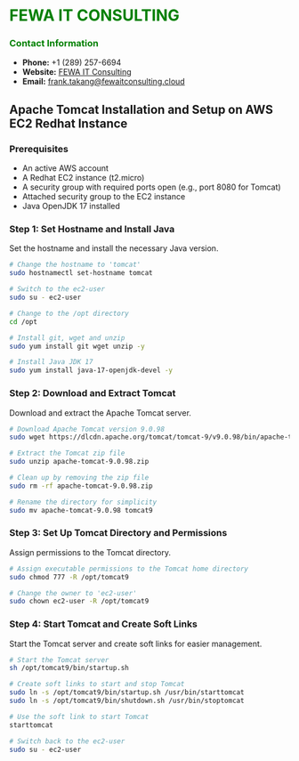 # **<span style="color:green">FEWA IT CONSULTING</span>**

### **<span style="color:green">Contact Information</span>**
- **Phone:** +1 (289) 257-6694
- **Website:** [FEWA IT Consulting](https://fewaitconsulting.cloud/)
- **Email:** [frank.takang@fewaitconsulting.cloud](mailto:frank.takang@fewaitconsulting.cloud)

## **Apache Tomcat Installation and Setup on AWS EC2 Redhat Instance**

### **Prerequisites**
- An active AWS account
- A Redhat EC2 instance (t2.micro)
- A security group with required ports open (e.g., port 8080 for Tomcat)
- Attached security group to the EC2 instance
- Java OpenJDK 17 installed

### **Step 1: Set Hostname and Install Java**

Set the hostname and install the necessary Java version.

```sh
# Change the hostname to 'tomcat'
sudo hostnamectl set-hostname tomcat

# Switch to the ec2-user
sudo su - ec2-user

# Change to the /opt directory
cd /opt

# Install git, wget and unzip
sudo yum install git wget unzip -y

# Install Java JDK 17
sudo yum install java-17-openjdk-devel -y

```

### **Step 2: Download and Extract Tomcat**

Download and extract the Apache Tomcat server.

```sh
# Download Apache Tomcat version 9.0.98
sudo wget https://dlcdn.apache.org/tomcat/tomcat-9/v9.0.98/bin/apache-tomcat-9.0.98.zip

# Extract the Tomcat zip file
sudo unzip apache-tomcat-9.0.98.zip

# Clean up by removing the zip file
sudo rm -rf apache-tomcat-9.0.98.zip

# Rename the directory for simplicity
sudo mv apache-tomcat-9.0.98 tomcat9
```

### **Step 3: Set Up Tomcat Directory and Permissions**

Assign permissions to the Tomcat directory.
```sh
# Assign executable permissions to the Tomcat home directory
sudo chmod 777 -R /opt/tomcat9

# Change the owner to 'ec2-user'
sudo chown ec2-user -R /opt/tomcat9
```

### **Step 4: Start Tomcat and Create Soft Links**

Start the Tomcat server and create soft links for easier management.

```sh
# Start the Tomcat server
sh /opt/tomcat9/bin/startup.sh

# Create soft links to start and stop Tomcat
sudo ln -s /opt/tomcat9/bin/startup.sh /usr/bin/starttomcat
sudo ln -s /opt/tomcat9/bin/shutdown.sh /usr/bin/stoptomcat

# Use the soft link to start Tomcat
starttomcat

# Switch back to the ec2-user
sudo su - ec2-user
```
